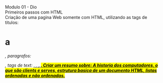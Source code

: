  Modulo 01 - Dio <br>
 Primeiros passos com HTML <br>
 Criação de uma pagina Web somente com HTML, utilizando as tags de titulos: <h1> a <h6>, paragrafos: <p>, tags de text: <u>, <i>, <strong>, <mark>.
 Criar um resumo sobre: A historia dos computadores, o que são clients e serves, estrutura basica de um documento HTML, listas ordenadas e não ordenadas.
